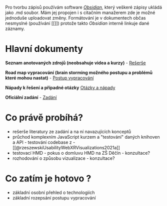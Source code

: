 Pro tvorbu zápisů používám software [_Obsidian_](https://github.com/obsidianmd/obsidian-releases.git), který veškeré zápisy ukládá jako .md soubor. Mám jej propojen i s citačním manažerem zde je možné jednoduše uploadovat změny. Formátování je v dokumentech občas nesmyslné (používání [[]]) protože takto _Obsidian_ interně linkuje dané záznamy. 

# Hlavní dokumenty

**Seznam anotovaných zdrojů (neobsahuje videa a kurzy)** - [Rešerše](https://github.com/jendahorak/dp-notes/blob/46644180d3fe1117e379ccbd919cba05d1ea9ec5/%E2%9A%A1DP/%E2%9A%A1%20DP%20-%20Re%C5%A1er%C5%A1e.md)

**Road map vypracování (brain storming možného postupu a problémů které mohou nastat)** - [Postup vypracování](https://github.com/jendahorak/dp-notes/blob/46644180d3fe1117e379ccbd919cba05d1ea9ec5/%E2%9A%A1DP/%E2%9A%A1%20DP%20Postup%20vypracov%C3%A1n%C3%AD.md)

**Nápady k řešení a případné otázky** [Otázky a nápady](https://github.com/jendahorak/dp-notes/blob/main/%E2%9A%A1DP/%E2%9A%A1%20DP%20Postup%20vypracov%C3%A1n%C3%AD.md)

**Oficiální zadání** - [Zadání](https://github.com/jendahorak/dp-notes/blob/32b67f1bdff8068e72f35b74c9206cef12cc7153/%E2%9A%A1DP/%E2%9A%A1%20DP%20-%20Zad%C3%A1n%C3%AD.md)

# Co právě probíhá?
- rešerše literatury ze zadání a na ní navazujících konceptů
- průchod komplexním JavaScript kurzem a "testování" daných knihoven a API - testování codebase z - [[@rzeszewskiUsabilityWebXRVisualizations2021a]]
- testovací HMD - pokus o domluvu HMD na ZŠ Děčín - konzultace? 
- rozhodování o způsobu vizualizace - konzultace?

# Co zatím je hotovo ?
- základní osobní přehled o technologiích
- základní rozepsání postupu vypracování
